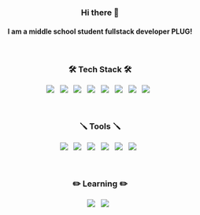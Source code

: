 <h3 align="center"><b>Hi there 👋</b></h3>
<h4 align="center">I am a middle school student fullstack developer PLUG!</h4>
</br>

<h3 align="center"><b>🛠 Tech Stack 🛠</b></h3>
<p align="center">
<img src="https://img.shields.io/badge/HTML5-E34F26?style=for-the-badge&logo=HTML5&logoColor=white"/></a> &nbsp
<img src="https://img.shields.io/badge/CSS3-1572B6?style=for-the-badge&logo=CSS3&logoColor=white"/></a> &nbsp
<img src="https://img.shields.io/badge/JavaScript-F7DF1E?style=for-the-badge&logo=JavaScript&logoColor=white"/></a> &nbsp
<img src="https://img.shields.io/badge/Node.js-339933?style=for-the-badge&logo=Node.js&logoColor=white"/></a> &nbsp
<img src="https://img.shields.io/badge/MySQL-4479A1?style=for-the-badge&logo=MySQL&logoColor=white"/></a> &nbsp 
<img src="https://img.shields.io/badge/Python-00599C?style=for-the-badge&logo=python&logoColor=white"/></a> &nbsp 
<img src="https://img.shields.io/badge/Jquery-0769AD?style=for-the-badge&logo=jquery&logoColor=white"> &nbsp
<img src="https://img.shields.io/badge/Chart.js-F5788D?style=for-the-badge&logo=chart.js&logoColor=white"> &nbsp</p>
</br>

<h3 align="center"><b>🪛 Tools 🪛</b></h3>
<p align="center">
<img src="https://img.shields.io/badge/Github-181717?style=for-the-badge&logo=github&logoColor=white"> &nbsp
<img src="https://img.shields.io/badge/Webstorm-181717?style=for-the-badge&logo=webstorm&logoColor=white"> &nbsp
<img src="https://img.shields.io/badge/Git-E34F26?style=for-the-badge&logo=git&logoColor=white"/></a> &nbsp
<img src="https://img.shields.io/badge/Amazon AWS-232F3E?style=for-the-badge&logo=Amazon%20AWS&logoColor=white&nbsp"/></a> &nbsp
<img src="https://img.shields.io/badge/Adobe%20XD-470137?style=for-the-badge&logo=Adobe%20XD&logoColor=#FF61F6"/></a> &nbsp
<img src="https://img.shields.io/badge/Visual%20Studio%20Code-1572B6?style=for-the-badge&logo=visual%20studio%20code&logoColor=white"/></a> &nbsp</p>
</br>

<h3 align="center"><b>✏️ Learning ✏️</b></h3>
<p align="center">
<img src="https://img.shields.io/badge/React-%2320232a?style=for-the-badge&logo=react&logoColor=%2361DAFB"/></a> &nbsp
<img src="https://img.shields.io/badge/Typescript-1572B6?style=for-the-badge&logo=typescript&logoColor=white"/></a> &nbsp</p>

